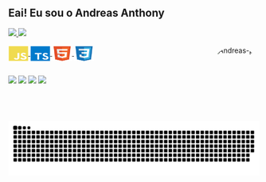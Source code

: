 ## Eai! Eu sou o Andreas Anthony

<div>
<a href="https://github.com/oiDreas">
  <img height="180em" src="https://github-readme-stats.vercel.app/api?username=oiDreas&show_icons=true&theme=rose_pine&include_all_commits=true&count_private=true"/>
  <img height="180em" src="https://github-readme-stats.vercel.app/api/top-langs/?username=oiDreas&layout=compact&langs_count=16&theme=rose_pine"/>
 </div>


<div style="display: inline_block"> <br>
  <img align="center" alt="Andreas-Js" height="30" width="40" src="https://raw.githubusercontent.com/devicons/devicon/master/icons/javascript/javascript-plain.svg">
  <img align="center" alt="Andreas-Ts" height="30" width="40" src="https://raw.githubusercontent.com/devicons/devicon/master/icons/typescript/typescript-plain.svg">
  <img align="center" alt="Andreas-HTML" height="30" width="40" src="https://raw.githubusercontent.com/devicons/devicon/master/icons/html5/html5-original.svg">
  <img align="center" alt="Andreas-CSS" height="30" width="40" src="https://raw.githubusercontent.com/devicons/devicon/master/icons/css3/css3-original.svg">
 <!-- <img align="center" alt="Andreas-Csharp" height="30" width="40" src="https://raw.githubusercontent.com/devicons/devicon/master/icons/csharp/csharp-original.svg"> -->
 <img align="right" alt="Andreas-pic" height="150" style="border-radius:50px;" src="https://media.discordapp.net/attachments/1106294017207050282/1106312760234627183/Logo_redonda.png?width=678&height=677"> 
</div>
  
  ##
 
<div>  
  <!-- <a href="https://www.youtube.com/channel/UC_-uuuZbY0AAt9CViNzvc-Q" target="_blank"><img src="https://img.shields.io/badge/YouTube-FF0000?style=for-the-badge&logo=youtube&logoColor=white" target="_blank"></a> -->
  
  <a href="https://instagram.com/dreas_anthony" target="_blank"><img src="https://img.shields.io/badge/-Instagram-%23E4405F?style=for-the-badge&logo=instagram&logoColor=white" target="_blank"></a>
 	<a href="https://www.twitch.tv/DKtts" target="_blank"><img src="https://img.shields.io/badge/Twitch-9146FF?style=for-the-badge&logo=twitch&logoColor=white" target="_blank"></a>
  <a href = "mailto:andreasanthony92@gmail.com"><img src="https://img.shields.io/badge/-Gmail-%23333?style=for-the-badge&logo=gmail&logoColor=white" target="_blank"></a>
  <a href="https://www.linkedin.com/in/andreas-anthony" target="_blank"><img src="https://img.shields.io/badge/-LinkedIn-%230077B5?style=for-the-badge&logo=linkedin&logoColor=white" target="_blank"></a> 
  
</div>
  
  ![snake gif](https://github.com/oiDreas/oidreas/blob/output/github-contribution-grid-snake.svg)
  


